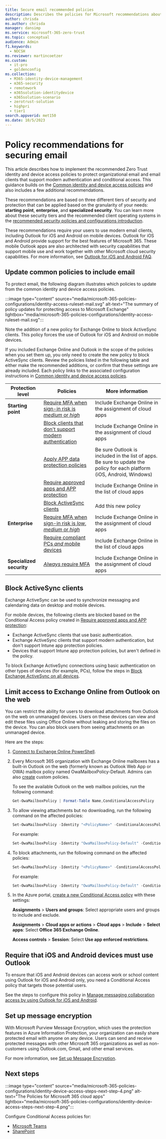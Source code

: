 ```yaml
---
title: Secure email recommended policies
description: Describes the policies for Microsoft recommendations about how to apply email policies and configurations.
author: chrisda
ms.author: chrisda
manager: dansimp
ms.service: microsoft-365-zero-trust
ms.topic: conceptual
audience: Admin
f1.keywords: 
  - NOCSH
ms.reviewer: martincoetzer
ms.custom: 
  - it-pro
  - goldenconfig
ms.collection: 
  - M365-identity-device-management
  - m365-security
  - remotework
  - m365solution-identitydevice
  - m365solution-scenario
  - zerotrust-solution
  - highpri
  - tier1
search.appverid: met150
ms.date: 10/5/2023
---
```


# Policy recommendations for securing email

This article describes how to implement the recommended Zero Trust identity and device access policies to protect organizational email and email clients that support modern authentication and conditional access. This guidance builds on the [Common identity and device access policies](zero-trust-identity-device-access-policies-common.md) and also includes a few additional recommendations.

These recommendations are based on three different tiers of security and protection that can be applied based on the granularity of your needs: **starting point**, **enterprise**, and **specialized security**. You can learn more about these security tiers and the recommended client operating systems in the [recommended security policies and configurations introduction](zero-trust-identity-device-access-policies-overview.md).

These recommendations require your users to use modern email clients, including Outlook for iOS and Android on mobile devices. Outlook for iOS and Android provide support for the best features of Microsoft 365. These mobile Outlook apps are also architected with security capabilities that support mobile use and work together with other Microsoft cloud security capabilities. For more information, see [Outlook for iOS and Android FAQ](/exchange/clients-and-mobile-in-exchange-online/outlook-for-ios-and-android/outlook-for-ios-and-android-faq).

## Update common policies to include email

To protect email, the following diagram illustrates which policies to update from the common identity and device access policies.

:::image type="content" source="media/microsoft-365-policies-configurations/identity-access-ruleset-mail.svg" alt-text="The summary of policy updates for protecting access to Microsoft Exchange" lightbox="media/microsoft-365-policies-configurations/identity-access-ruleset-mail.svg":::

Note the addition of a new policy for Exchange Online to block ActiveSync clients. This policy forces the use of Outlook for iOS and Android on mobile devices.

If you included Exchange Online and Outlook in the scope of the policies when you set them up, you only need to create the new policy to block ActiveSync clients. Review the policies listed in the following table and either make the recommended additions, or confirm that these settings are already included. Each policy links to the associated configuration instructions in [Common identity and device access policies](zero-trust-identity-device-access-policies-common.md).

|Protection level|Policies|More information|
|---|---|---|
|**Starting point**|[Require MFA when sign-in risk is *medium* or *high*](zero-trust-identity-device-access-policies-common.md#require-mfa-based-on-sign-in-risk)|Include Exchange Online in the assignment of cloud apps|
||[Block clients that don't support modern authentication](zero-trust-identity-device-access-policies-common.md#block-clients-that-dont-support-multifactor-authentication)|Include Exchange Online in the assignment of cloud apps|
||[Apply APP data protection policies](zero-trust-identity-device-access-policies-common.md#app-protection-policies)|Be sure Outlook is included in the list of apps. Be sure to update the policy for each platform (iOS, Android, Windows)|
||[Require approved apps and APP protection](zero-trust-identity-device-access-policies-common.md#require-approved-apps-and-app-protection-policies)|Include Exchange Online in the list of cloud apps|
||[Block ActiveSync clients](#block-activesync-clients)|Add this new policy|
|**Enterprise**|[Require MFA when sign-in risk is *low*, *medium* or *high*](zero-trust-identity-device-access-policies-common.md#require-mfa-based-on-sign-in-risk)|Include Exchange Online in the assignment of cloud apps|
||[Require compliant PCs *and* mobile devices](zero-trust-identity-device-access-policies-common.md#require-compliant-pcs-and-mobile-devices)|Include Exchange Online in the list of cloud apps|
|**Specialized security**|[*Always* require MFA](zero-trust-identity-device-access-policies-common.md#require-mfa-based-on-sign-in-risk)|Include Exchange Online in the assignment of cloud apps|

## Block ActiveSync clients

Exchange ActiveSync can be used to synchronize messaging and calendaring data on desktop and mobile devices.

For mobile devices, the following clients are blocked based on the Conditional Access policy created in [Require approved apps and APP protection](zero-trust-identity-device-access-policies-common.md#require-approved-apps-and-app-protection-policies):

- Exchange ActiveSync clients that use basic authentication.
- Exchange ActiveSync clients that support modern authentication, but don't support Intune app protection policies.
- Devices that support Intune app protection policies, but aren't defined in the policy.

To block Exchange ActiveSync connections using basic authentication on other types of devices (for example, PCs), follow the steps in [Block Exchange ActiveSync on all devices](/entra/identity/conditional-access/howto-policy-approved-app-or-app-protection#block-exchange-activesync-on-all-devices).

## Limit access to Exchange Online from Outlook on the web

You can restrict the ability for users to download attachments from Outlook on the web on unmanaged devices. Users on these devices can view and edit these files using Office Online without leaking and storing the files on the device. You can also block users from seeing attachments on an unmanaged device.

Here are the steps:

1. [Connect to Exchange Online PowerShell](/powershell/exchange/exchange-online/connect-to-exchange-online-powershell/connect-to-exchange-online-powershell).

2. Every Microsoft 365 organization with Exchange Online mailboxes has a built-in Outlook on the web (formerly known as Outlook Web App or OWA) mailbox policy named OwaMailboxPolicy-Default. Admins can also [create](/exchange/clients-and-mobile-in-exchange-online/outlook-on-the-web/create-outlook-web-app-mailbox-policy) custom policies.

   To see the available Outlook on the web mailbox policies, run the following command:

   ```powershell
   Get-OwaMailboxPolicy | Format-Table Name,ConditionalAccessPolicy
   ```

3. To allow viewing attachments but no downloading, run the following command on the affected policies:

   ```powershell
   Set-OwaMailboxPolicy -Identity "<PolicyName>" -ConditionalAccessPolicy ReadOnly
   ```

   For example:

   ```powershell
   Set-OwaMailboxPolicy -Identity "OwaMailboxPolicy-Default" -ConditionalAccessPolicy ReadOnly
   ```

4. To block attachments, run the following command on the affected policies:

   ```powershell
   Set-OwaMailboxPolicy -Identity "<PolicyName>" -ConditionalAccessPolicy ReadOnlyPlusAttachmentsBlocked
   ```

   For example:

   ```powershell
   Set-OwaMailboxPolicy -Identity "OwaMailboxPolicy-Default" -ConditionalAccessPolicy ReadOnlyPlusAttachmentsBlocked
   ```

5. In the Azure portal, [create a new Conditional Access policy](/entra/identity/conditional-access/concept-conditional-access-policies) with these settings:

   **Assignments** \> **Users and groups**: Select appropriate users and groups to include and exclude.

   **Assignments** \> **Cloud apps or actions** \> **Cloud apps** \> **Include** \> **Select apps**: Select **Office 365 Exchange Online**.

   **Access controls** \> **Session**: Select **Use app enforced restrictions**.

## Require that iOS and Android devices must use Outlook

To ensure that iOS and Android devices can access work or school content using Outlook for iOS and Android only, you need a Conditional Access policy that targets those potential users.

See the steps to configure this policy in [Manage messaging collaboration access by using Outlook for iOS and Android](/mem/intune/apps/app-configuration-policies-outlook#apply-conditional-access).

## Set up message encryption

With Microsoft Purview Message Encryption, which uses the protection features in Azure Information Protection, your organization can easily share protected email with anyone on any device. Users can send and receive protected messages with other Microsoft 365 organizations as well as non-customers using Outlook.com, Gmail, and other email services.

For more information, see [Set up Message Encryption](/purview/set-up-new-message-encryption-capabilities).

## Next steps

:::image type="content" source="media/microsoft-365-policies-configurations/identity-device-access-steps-next-step-4.png" alt-text="The Policies for Microsoft 365 cloud apps" lightbox="media/microsoft-365-policies-configurations/identity-device-access-steps-next-step-4.png":::

Configure Conditional Access policies for:

- [Microsoft Teams](zero-trust-identity-device-access-policies-teams.md)
- [SharePoint](zero-trust-identity-device-access-policies-sharepoint.md)
